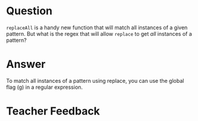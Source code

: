 # Question
`replaceAll` is a handy new function that will match all instances of a given pattern. But what is the regex that will allow `replace` to get *all* instances of a pattern?

# Answer

To match all instances of a pattern using replace, you can use the global flag (g) in a regular expression.

# Teacher Feedback